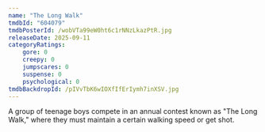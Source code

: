 ```yaml
---
name: "The Long Walk"
tmdbId: "604079"
tmdbPosterId: /wobVTa99eW0ht6c1rNNzLkazPtR.jpg
releaseDate: 2025-09-11
categoryRatings:
    gore: 0
    creepy: 0
    jumpscares: 0
    suspense: 0
    psychological: 0
tmdbBackdropId: /pIVvTbK6wIOXfIfErIymh7inXSV.jpg
---
```

A group of teenage boys compete in an annual contest known as "The Long Walk," where they must maintain a certain walking speed or get shot.
